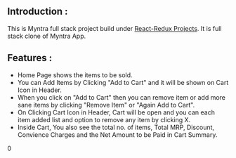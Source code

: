 ## Introduction : 
This is Myntra full stack project build under [React-Redux Projects](https://github.com/rahulkumarpahwa/kg-coding-react-projects). It is full stack clone of Myntra App.

## Features : 

- Home Page shows the items to be sold.
- You can Add Items by Clicking "Add to Cart" and it will be shown on Cart Icon in Header.
- When you click on "Add to Cart" then you can remove item or add more sane items by clicking "Remove Item" or "Again Add to Cart".
- On Clicking Cart Icon in Header, Cart will be open and you can each item added list and option to remove any item by clicking X.
- Inside Cart, You also see the total no. of items, Total MRP, Discount, Convience Charges and the Net Amount to be Paid in Cart Summary.

0 